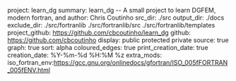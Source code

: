 project: learn_dg
summary: learn_dg -- A small project to learn DGFEM, modern fortran, and
author: Chris Coutinho
src_dir: ./src
output_dir: ./docs
exclude_dir: ./src/fortranlib
             ./src/fortranlib/src
             ./src/fortranlib/templates
project_github: https://github.com/cbcoutinho/learn_dg
github: https://github.com/cbcoutinho
display: public
         protected
         private
source: true
graph: true
sort: alpha
coloured_edges: true
print_creation_date: true
creation_date: %Y-%m-%d %H:%M %z
extra_mods: iso_fortran_env:https://gcc.gnu.org/onlinedocs/gfortran/ISO_005fFORTRAN_005fENV.html
